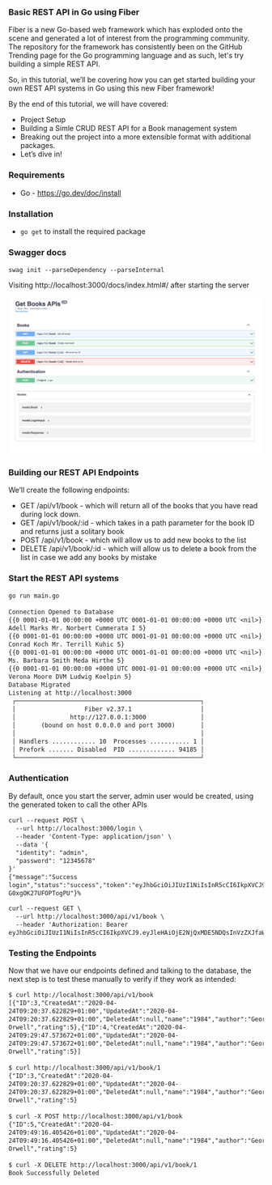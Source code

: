 ### Basic REST API in Go using Fiber

Fiber is a new Go-based web framework which has exploded onto the scene and generated a lot of interest from the programming community. The repository for the framework has consistently been on the GitHub Trending page for the Go programming language and as such, let's try building a simple REST API.

So, in this tutorial, we’ll be covering how you can get started building your own REST API systems in Go using this new Fiber framework!

By the end of this tutorial, we will have covered:

* Project Setup
* Building a Simle CRUD REST API for a Book management system
* Breaking out the project into a more extensible format with additional packages.
* Let’s dive in!

### Requirements

* Go - https://go.dev/doc/install

### Installation

* `go get` to install the required package

### Swagger docs

```
swag init --parseDependency --parseInternal
```

Visiting http://localhost:3000/docs/index.html#/ after starting the server

![swagger docs](./docs/swagger.png)

### Building our REST API Endpoints

We’ll create the following endpoints:

* GET /api/v1/book - which will return all of the books that you have read during lock down.
* GET /api/v1/book/:id - which takes in a path parameter for the book ID and returns just a solitary book
* POST /api/v1/book - which will allow us to add new books to the list
* DELETE /api/v1/book/:id - which will allow us to delete a book from the list in case we add any books by mistake

### Start the REST API systems

```
go run main.go

Connection Opened to Database
{{0 0001-01-01 00:00:00 +0000 UTC 0001-01-01 00:00:00 +0000 UTC <nil>} Adell Marks Mr. Norbert Cummerata I 5}
{{0 0001-01-01 00:00:00 +0000 UTC 0001-01-01 00:00:00 +0000 UTC <nil>} Conrad Koch Mr. Terrill Kuhic 5}
{{0 0001-01-01 00:00:00 +0000 UTC 0001-01-01 00:00:00 +0000 UTC <nil>} Ms. Barbara Smith Meda Hirthe 5}
{{0 0001-01-01 00:00:00 +0000 UTC 0001-01-01 00:00:00 +0000 UTC <nil>} Verona Moore DVM Ludwig Koelpin 5}
Database Migrated
Listening at http://localhost:3000
 ┌───────────────────────────────────────────────────┐ 
 │                   Fiber v2.37.1                   │ 
 │               http://127.0.0.1:3000               │ 
 │       (bound on host 0.0.0.0 and port 3000)       │ 
 │                                                   │ 
 │ Handlers ............ 10  Processes ........... 1 │ 
 │ Prefork ....... Disabled  PID ............. 94185 │ 
 └───────────────────────────────────────────────────┘ 

```
### Authentication

By default, once you start the server, admin user would be created, using the generated token to call the other APIs
```
curl --request POST \
  --url http://localhost:3000/login \
  --header 'Content-Type: application/json' \
  --data '{
  "identity": "admin",
  "password": "12345678"
}'
{"message":"Success login","status":"success","token":"eyJhbGciOiJIUzI1NiIsInR5cCI6IkpXVCJ9.eyJleHAiOjE2NjQxMDE4MzgsInVzZXJfaWQiOjEsInVzZXJuYW1lIjoiYWRtaW4ifQ.I9BR0cyt2lhYfnpWGrWaPR4K9-G0xgOK27UFOPTogPU"}% 
```

```
curl --request GET \
  --url http://localhost:3000/api/v1/book \
  --header 'Authorization: Bearer eyJhbGciOiJIUzI1NiIsInR5cCI6IkpXVCJ9.eyJleHAiOjE2NjQxMDE5NDQsInVzZXJfaWQiOjEsInVzZXJuYW1lIjoiYWRtaW4ifQ.7l5uLq4XvMGU1ZxRxZWj6f6jXXaM86EX2hq5xGIMyik'
```

### Testing the Endpoints

Now that we have our endpoints defined and talking to the database, the next step is to test these manually to verify if they work as intended:

```
$ curl http://localhost:3000/api/v1/book
[{"ID":3,"CreatedAt":"2020-04-24T09:20:37.622829+01:00","UpdatedAt":"2020-04-24T09:20:37.622829+01:00","DeletedAt":null,"name":"1984","author":"George Orwell","rating":5},{"ID":4,"CreatedAt":"2020-04-24T09:29:47.573672+01:00","UpdatedAt":"2020-04-24T09:29:47.573672+01:00","DeletedAt":null,"name":"1984","author":"George Orwell","rating":5}]

$ curl http://localhost:3000/api/v1/book/1
{"ID":3,"CreatedAt":"2020-04-24T09:20:37.622829+01:00","UpdatedAt":"2020-04-24T09:20:37.622829+01:00","DeletedAt":null,"name":"1984","author":"George Orwell","rating":5}

$ curl -X POST http://localhost:3000/api/v1/book
{"ID":5,"CreatedAt":"2020-04-24T09:49:16.405426+01:00","UpdatedAt":"2020-04-24T09:49:16.405426+01:00","DeletedAt":null,"name":"1984","author":"George Orwell","rating":5}

$ curl -X DELETE http://localhost:3000/api/v1/book/1
Book Successfully Deleted
```